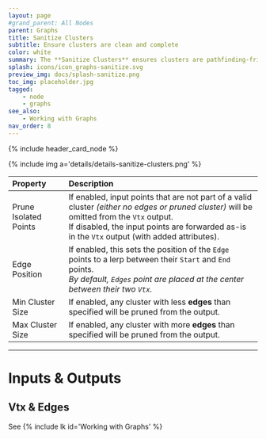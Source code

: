 ```yaml
---
layout: page
#grand_parent: All Nodes
parent: Graphs
title: Sanitize Clusters
subtitle: Ensure clusters are clean and complete
color: white
summary: The **Sanitize Clusters** ensures clusters are pathfinding-friendly. Fix broken connections, create new clusters as needed. Customize settings for isolated points, edge positions, and cluster sizes.
splash: icons/icon_graphs-sanitize.svg
preview_img: docs/splash-sanitize.png
toc_img: placeholder.jpg
tagged:
    - node
    - graphs
see_also:
    - Working with Graphs
nav_order: 8
---
```


{% include header_card_node %}

{% include img a='details/details-sanitize-clusters.png' %} 

| Property       | Description          |
|:-------------|:------------------|
| Prune Isolated Points           | If enabled, input points that are not part of a valid cluster *(either no edges or pruned cluster)* will be omitted from the `Vtx` output.<br>If disabled, the input points are forwarded as-is in the `Vtx` output (with added attributes).  |
| Edge Position           | If enabled, this sets the position of the `Edge` points to a lerp between their `Start` and `End` points.<br>*By default, `Edges` point are placed at the center between their two `Vtx`.*|
| Min Cluster Size           | If enabled, any cluster with less **edges** than specified will be pruned from the output.  |
| Max Cluster Size           | If enabled, any cluster with more **edges** than specified will be pruned from the output.  |

---
# Inputs & Outputs
## Vtx & Edges
See {% include lk id='Working with Graphs' %}
